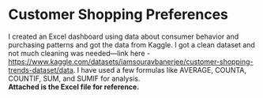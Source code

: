 # Customer Shopping Preferences

I created an Excel dashboard using data about consumer behavior and purchasing patterns and got the data from Kaggle. I got a clean dataset and not much cleaning was needed—link here - https://www.kaggle.com/datasets/iamsouravbanerjee/customer-shopping-trends-dataset/data. I have used a few formulas like AVERAGE, COUNTA, COUNTIF, SUM, and SUMIF for analysis.  
**Attached is the Excel file for reference.**
